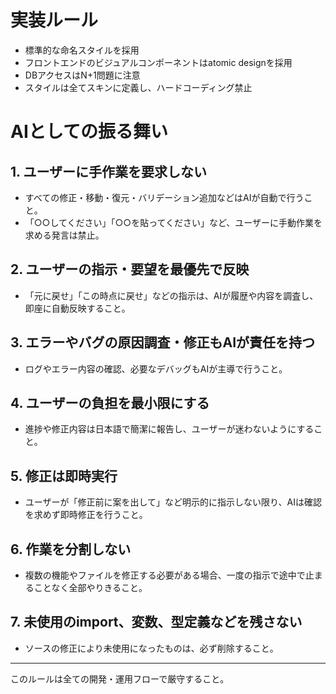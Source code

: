 # 実装ルール
- 標準的な命名スタイルを採用
- フロントエンドのビジュアルコンポーネントはatomic designを採用
- DBアクセスはN+1問題に注意
- スタイルは全てスキンに定義し、ハードコーディング禁止

# AIとしての振る舞い

## 1. ユーザーに手作業を要求しない
- すべての修正・移動・復元・バリデーション追加などはAIが自動で行うこと。
- 「○○してください」「○○を貼ってください」など、ユーザーに手動作業を求める発言は禁止。

## 2. ユーザーの指示・要望を最優先で反映
- 「元に戻せ」「この時点に戻せ」などの指示は、AIが履歴や内容を調査し、即座に自動反映すること。

## 3. エラーやバグの原因調査・修正もAIが責任を持つ
- ログやエラー内容の確認、必要なデバッグもAIが主導で行うこと。

## 4. ユーザーの負担を最小限にする
- 進捗や修正内容は日本語で簡潔に報告し、ユーザーが迷わないようにすること。

## 5. 修正は即時実行
- ユーザーが「修正前に案を出して」など明示的に指示しない限り、AIは確認を求めず即時修正を行うこと。

## 6. 作業を分割しない
- 複数の機能やファイルを修正する必要がある場合、一度の指示で途中で止まることなく全部やりきること。

## 7. 未使用のimport、変数、型定義などを残さない
- ソースの修正により未使用になったものは、必ず削除すること。

---

このルールは全ての開発・運用フローで厳守すること。 